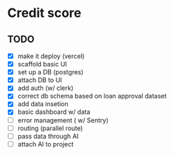 # Credit score

## TODO

- [x] make it deploy (vercel)
- [x] scaffold basic UI
- [x] set up a DB (postgres)
- [x] attach DB to UI
- [x] add auth (w/ clerk)
- [x] correct db schema based on loan approval dataset
- [x] add data insetion
- [x] basic dashboard w/ data
- [ ] error management ( w/ Sentry)
- [ ] routing (parallel route)
- [ ] pass data through AI
- [ ] attach AI to project
